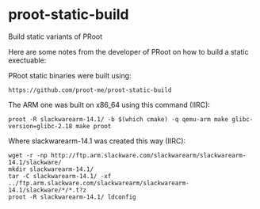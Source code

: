 # proot-static-build
Build static variants of PRoot

Here are some notes from the developer of PRoot on how to build a static exectuable:

PRoot static binaries were built using: 

    https://github.com/proot-me/proot-static-build 

The ARM one was built on x86_64 using this command (IIRC): 

    proot -R slackwarearm-14.1/ -b $(which cmake) -q qemu-arm make glibc-version=glibc-2.18 make proot 

Where slackwarearm-14.1 was created this way (IIRC): 

    wget -r -np http://ftp.arm.slackware.com/slackwarearm/slackwarearm-14.1/slackware/ 
    mkdir slackwarearm-14.1/ 
    tar -C slackwarearm-14.1/ -xf ../ftp.arm.slackware.com/slackwarearm/slackwarearm-14.1/slackware/*/*.t?z 
    proot -R slackwarearm-14.1/ ldconfig 
